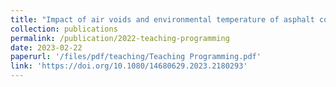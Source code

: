 ```yaml
---
title: "Impact of air voids and environmental temperature of asphalt concrete on black ice"
collection: publications
permalink: /publication/2022-teaching-programming
date: 2023-02-22
paperurl: '/files/pdf/teaching/Teaching Programming.pdf'
link: 'https://doi.org/10.1080/14680629.2023.2180293'
---
```

